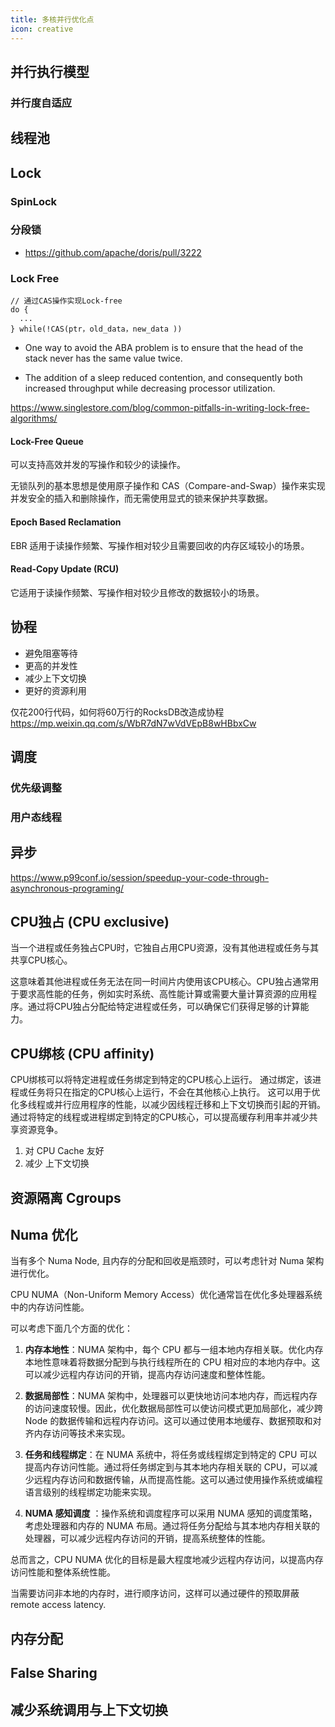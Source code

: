 ```yaml
---
title: 多核并行优化点
icon: creative
---
```


## 并行执行模型

### 并行度自适应

## 线程池

## Lock

### SpinLock

### 分段锁

- <https://github.com/apache/doris/pull/3222>

### Lock Free

```
// 通过CAS操作实现Lock-free
do {
  ...
} while(!CAS(ptr，old_data，new_data ))
```

- One way to avoid the ABA problem is to ensure that the head of the stack never has the same value twice.

- The addition of a sleep reduced contention, and consequently both increased throughput while decreasing processor utilization.

<https://www.singlestore.com/blog/common-pitfalls-in-writing-lock-free-algorithms/>

#### Lock-Free Queue

可以支持高效并发的写操作和较少的读操作。

无锁队列的基本思想是使用原子操作和 CAS（Compare-and-Swap）操作来实现并发安全的插入和删除操作，而无需使用显式的锁来保护共享数据。

#### Epoch Based Reclamation

EBR 适用于读操作频繁、写操作相对较少且需要回收的内存区域较小的场景。

#### Read-Copy Update (RCU)

它适用于读操作频繁、写操作相对较少且修改的数据较小的场景。

## 协程

- 避免阻塞等待
- 更高的并发性
- 减少上下文切换
- 更好的资源利用


仅花200行代码，如何将60万行的RocksDB改造成协程  <https://mp.weixin.qq.com/s/WbR7dN7wVdVEpB8wHBbxCw>

## 调度

### 优先级调整

### 用户态线程

## 异步

<https://www.p99conf.io/session/speedup-your-code-through-asynchronous-programing/>

## CPU独占 (CPU exclusive)

当一个进程或任务独占CPU时，它独自占用CPU资源，没有其他进程或任务与其共享CPU核心。

这意味着其他进程或任务无法在同一时间片内使用该CPU核心。CPU独占通常用于要求高性能的任务，例如实时系统、高性能计算或需要大量计算资源的应用程序。通过将CPU独占分配给特定进程或任务，可以确保它们获得足够的计算能力。

## CPU绑核 (CPU affinity)

CPU绑核可以将特定进程或任务绑定到特定的CPU核心上运行。
通过绑定，该进程或任务将只在指定的CPU核心上运行，不会在其他核心上执行。
这可以用于优化多线程或并行应用程序的性能，以减少因线程迁移和上下文切换而引起的开销。通过将特定的线程或进程绑定到特定的CPU核心，可以提高缓存利用率并减少共享资源竞争。

1. 对 CPU Cache 友好
2. 减少 上下文切换

## 资源隔离 Cgroups


## Numa 优化

当有多个 Numa Node, 且内存的分配和回收是瓶颈时，可以考虑针对 Numa 架构进行优化。

CPU NUMA（Non-Uniform Memory Access）优化通常旨在优化多处理器系统中的内存访问性能。

可以考虑下面几个方面的优化：

1. **内存本地性**：NUMA 架构中，每个 CPU 都与一组本地内存相关联。优化内存本地性意味着将数据分配到与执行线程所在的 CPU 相对应的本地内存中。这可以减少远程内存访问的开销，提高内存访问速度和整体性能。

2. **数据局部性**：NUMA 架构中，处理器可以更快地访问本地内存，而远程内存的访问速度较慢。因此，优化数据局部性可以使访问模式更加局部化，减少跨 Node 的数据传输和远程内存访问。这可以通过使用本地缓存、数据预取和对齐内存访问等技术来实现。

3. **任务和线程绑定**：在 NUMA 系统中，将任务或线程绑定到特定的 CPU 可以提高内存访问性能。通过将任务绑定到与其本地内存相关联的 CPU，可以减少远程内存访问和数据传输，从而提高性能。这可以通过使用操作系统或编程语言级别的线程绑定功能来实现。

4. **NUMA 感知调度** ：操作系统和调度程序可以采用 NUMA 感知的调度策略，考虑处理器和内存的 NUMA 布局。通过将任务分配给与其本地内存相关联的处理器，可以减少远程内存访问的开销，提高系统整体的性能。

总而言之，CPU NUMA 优化的目标是最大程度地减少远程内存访问，以提高内存访问性能和整体系统性能。

当需要访问非本地的内存时，进行顺序访问，这样可以通过硬件的预取屏蔽 remote access latency.

## 内存分配

## False Sharing

## 减少系统调用与上下文切换

